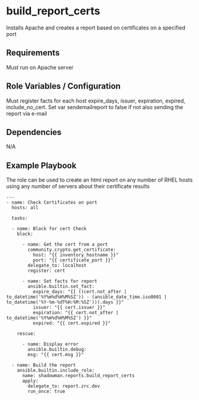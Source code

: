 build_report_certs
========

Installs Apache and creates a report based on certificates on a specified port

Requirements
------------

Must run on Apache server

Role Variables / Configuration
--------------

Must register facts for each host expire_days, issuer, expiration, expired, include_no_cert. Set var sendemailreport to false if not also sending the report via e-mail

Dependencies
------------

N/A

Example Playbook
----------------

The role can be used to create an html report on any number of RHEL hosts using any number of servers about their certificate results


```
---
- name: Check Certificates on port
  hosts: all

  tasks:
  
  - name: Block for cert Check
    block:

      - name: Get the cert from a port
        community.crypto.get_certificate:
          host: "{{ inventory_hostname }}"
          port: "{{ certificate_port }}"
        delegate_to: localhost
        register: cert

      - name: Set facts for report
        ansible.builtin.set_fact:
          expire_days: "{{ ((cert.not_after | to_datetime('%Y%m%d%H%M%SZ')) - (ansible_date_time.iso8601 | to_datetime('%Y-%m-%dT%H:%M:%SZ'))).days }}"
          issuer: "{{ cert.issuer }}"
          expiration: "{{ cert.not_after | to_datetime('%Y%m%d%H%M%SZ') }}"
          expired: "{{ cert.expired }}"

    rescue:

      - name: Display error
        ansible.builtin.debug:
        msg: "{{ cert.msg }}"
        
  - name: Build the report
    ansible.builtin.include_role:
      name: shadowman.reports.build_report_certs
      apply:
        delegate_to: report.zrc.dev
        run_once: true
```
